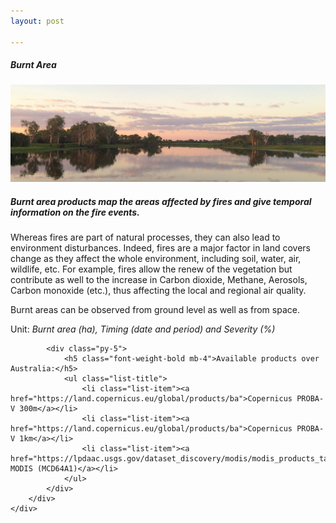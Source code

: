 ```yaml
---
layout: post

---
```


<div class="container">
    <div class="row">
        <div class="col-12 mt-60">
            <h5 class="common-title">Burnt Area</h5>
        </div>
        <div class="col-xs-12 col-sm-12 col-ms-9 col-lg-9 col-xl-9 col-xxl-9">
            <div class="common-image pb-5">
                <img src="/assets/img/australia/big/default.jpg" class="img-fluid" alt="">
            </div>
            <div>
                <h5 class="font-weight-bold">Burnt area products map the areas affected by fires and give temporal information on the fire events.</h5>
                <div class="pt-4">
                    <p>Whereas fires are part of natural processes, they can also lead to environment disturbances. Indeed, fires are a major factor in land covers change as they affect the whole environment, including soil, water, air, wildlife, etc. For example, fires allow the renew of the vegetation but contribute as well to the increase in Carbon dioxide, Methane, Aerosols, Carbon monoxide (etc.), thus affecting the local and regional air quality.</p>
                    <p>Burnt areas can be observed from ground level as well as from space.</p>
                    <p>Unit: <i>Burnt area (ha), Timing (date and period) and Severity (%)</i></p>
                </div>
            </div>

            <div class="py-5">
                <h5 class="font-weight-bold mb-4">Available products over Australia:</h5>
                <ul class="list-title">
                    <li class="list-item"><a href="https://land.copernicus.eu/global/products/ba">Copernicus PROBA-V 300m</a></li>
                    <li class="list-item"><a href="https://land.copernicus.eu/global/products/ba">Copernicus PROBA-V 1km</a></li>
                    <li class="list-item"><a href="https://lpdaac.usgs.gov/dataset_discovery/modis/modis_products_table/mcd64a1_v006">NASA MODIS (MCD64A1)</a></li>
                </ul>
            </div>
        </div>
    </div>
</div>